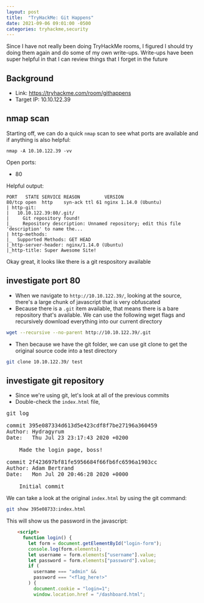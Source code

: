 ```yaml
---
layout: post
title:  "TryHackMe: Git Happens"
date: 2021-09-06 09:01:00 -0500
categories: tryhackme,security
---
```

Since I have not really been doing TryHackMe rooms, I figured I should try doing them again and do some of my own write-ups. Write-ups have been super helpful in that I can review things that I forget in the future

## Background
- Link: https://tryhackme.com/room/githappens
- Target IP: 10.10.122.39

## nmap scan
Starting off, we can do a quick `nmap` scan to see what ports are available and if anything is also helpful:
```
nmap -A 10.10.122.39 -vv
```

Open ports:
- 80

Helpful output:
```
PORT   STATE SERVICE REASON         VERSION
80/tcp open  http    syn-ack ttl 61 nginx 1.14.0 (Ubuntu)
| http-git: 
|   10.10.122.39:80/.git/
|     Git repository found!
|_    Repository description: Unnamed repository; edit this file 'description' to name the...
| http-methods: 
|_  Supported Methods: GET HEAD
|_http-server-header: nginx/1.14.0 (Ubuntu)
|_http-title: Super Awesome Site!

```

Okay great, it looks like there is a git respository available

## investigate port 80
- When we navigate to `http://10.10.122.39/`, looking at the source, there's a large chunk of javascript that is very obfuscated
- Because there is a `.git` item available, that means there is a bare repository that's available. We can use the following wget flags and recursively download everything into our current directory
```bash
wget --recursive --no-parent http://10.10.122.39/.git
```
- Then because we have the git folder, we can use git clone to get the original source code into a test directory
```bash
git clone 10.10.122.39/ test
```

## investigate git repository
- Since we're using git, let's look at all of the previous commits
- Double-check the `index.html` file, 
<pre>
git log

commit 395e087334d613d5e423cdf8f7be27196a360459
Author: Hydragyrum <hydragyrum@gmail.com>
Date:   Thu Jul 23 23:17:43 2020 +0200

    Made the login page, boss!

commit 2f423697bf81fe5956684f66fb6fc6596a1903cc
Author: Adam Bertrand <hydragyrum@gmail.com>
Date:   Mon Jul 20 20:46:28 2020 +0000

    Initial commit
</pre>

We can take a look at the original `index.html` by using the git command:
```bash
git show 395e08733:index.html
```

This will show us the password in the javascript:
```html
    <script>
      function login() {
        let form = document.getElementById("login-form");
        console.log(form.elements);
        let username = form.elements["username"].value;
        let password = form.elements["password"].value;
        if (
          username === "admin" &&
          password === "<flag_here!>"
        ) {
          document.cookie = "login=1";
          window.location.href = "/dashboard.html";
```